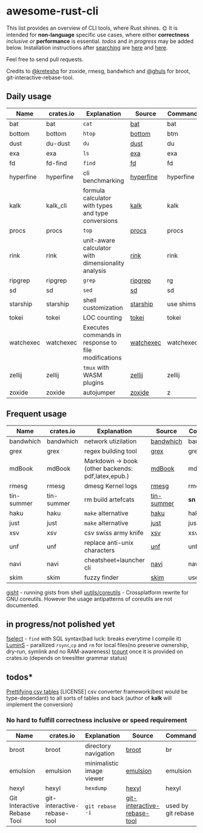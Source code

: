 # awesome-rust-cli

 This list provides an overview of CLI tools, where Rust shines. &#127774;
 It is intended for __non-language__ specific use cases, where either **correctness** *inclusive or* **performance** is essential.
 *todos* and *in progress* may be added below.
 Installation instructions after [searching](https://doc.rust-lang.org/cargo/commands/cargo-search.html) are [here](https://doc.rust-lang.org/cargo/getting-started/installation.html) and [here](https://doc.rust-lang.org/cargo/commands/cargo-install.html).

 Feel free to send pull requests.

Credits to [@kreteshq](https://zaiste.net/posts/shell-commands-rust/)
for zoxide, rmesg, bandwhich
and [@ghuls](https://github.com/zaiste/zaiste.net/issues/7) for broot, git-interactive-rebase-tool.

## Daily usage

| Name      | crates.io | Explanation                                                  | Source                                                | Command |
| --------- | --------- | ----------------                                             | ----------------------------------------------------- | ------- |
| bat       | bat       | `cat`                                                        | [bat](https://github.com/sharkdp/bat)                 |  bat    |
| bottom    | bottom    | `htop`                                                       | [bottom](https://github.com/ClementTsang/bottom)      |  btm    |
| dust      | du-dust   | `du`                                                         | [dust](https://github.com/bootandy/dust)              |  du     |
| exa       | exa       | `ls`                                                         | [exa](https://github.com/ogham/exa)                   |  exa    |
| fd        | fd-find   | `find`                                                       | [fd](https://github.com/sharkdp/fd)                   |  fd     |
| hyperfine | hyperfine | cli benchmarking                                             | [hyperfine](https://github.com/sharkdp/hyperfine)     |hyperfine|
| kalk      | kalk_cli  | formula calculator with types and type conversions           | [kalk](https://github.com/PaddiM8/kalk)               | kalk    |
| procs     | procs     | `top`                                                        | [procs](https://github.com/dalance/procs)             |  procs  |
| rink      | rink      | unit-aware calculator with dimensionality analysis           | [rink](https://github.com/tiffany352/rink-rs)         |  rink   |
| ripgrep   | ripgrep   | `grep`                                                       | [ripgrep](https://github.com/BurntSushi/ripgrep)      |  rg     |
| sd        | sd        | `sed`                                                        | [sd](https://github.com/chmln/sd)                     |  sd     |
| starship  | starship  | shell customization                                          | [starship](https://github.com/starship/starship)      |use shims|
| tokei     | tokei     | LOC counting                                                 | [tokei](https://github.com/XAMPPRocky/tokei)          |  tokei  |
| watchexec | watchexec | Executes commands in response to file modifications          | [watchexec](https://github.com/watchexec/watchexec)   |watchexec|
| zellij    | zellij    | `tmux` with WASM plugins                                     | [zellij](https://github.com/zellij-org/zellij)        |  zellij |
| zoxide    | zoxide    | autojumper                                                   | [zoxide](https://github.com/ajeetdsouza/zoxide)       |  z      |


## Frequent usage

| Name       | crates.io           | Explanation                                       | Source                                                | Command |
| ---------- | ------------------- | ------------------------------------------------  | ----------------------------------------------------- | ------- |
| bandwhich  | bandwhich           | network utizilation                               | [bandwhich](https://github.com/imsnif/bandwhich)      |bandwhich|
| grex       | grex                | regex building tool                               | [grex](https://github.com/pemistahl/grex)             |  grex   |
| mdBook     | mdBook              | Markdown -> book (other backends: pdf,latex,epub.)| [mdBook](https://github.com/rust-lang-nursery/mdBook) |  mdbook |
| rmesg      | rmesg               | dmesg Kernel logs                                 | [rmesg](https://github.com/polyverse/rmesg)           |  rmesg  |
| tin-summer | tin-summer          | rm build artefcats                                | [tin-summer](https://github.com/vmchale/tin-summer)   |  **sn** |
| haku       | haku                | `make` alternative                                | [haku](https://github.com/VladimirMarkelov/haku)      |  haku   |
| just       | just                | `make` alternative                                | [just](https://github.com/casey/just)                 |  just   |
| xsv        | xsv                 | csv swiss army knife                              | [xsv](https://github.com/BurntSushi/xsv)              |  xsv    |
| unf        | unf                 | replace anti-unix characters                      | [unf](https://github.com/io12/unf)                    |  unf    |
| navi       | navi                | cheatsheet+launcher cli                           | [navi](https://github.com/denisidoro/navi)            |  navi   |
| skim       | skim                | fuzzy finder                                      | [skim](https://github.com/lotabout/skim)              |use shims|

[gisht](https://github.com/Xion/gisht) - running gists from shell
[uutils/coreutils](https://github.com/uutils/coreutils) - Crossplatform rewrite for GNU coreutils. However the usage antipatterns of coreutils are not documented.

## in progress/not polished yet

[fselect](https://github.com/jhspetersson/fselect) - `find` with SQL syntax(bad luck: breaks everytime I compile it)
[LuminS](https://github.com/wchang22/LuminS) - parallized `rsync`,`cp` and `rm` for local files(no preserve ownership, dry-run, symlink and no RAM-awareness)
[tcount](https://github.com/RRethy/tcount) once it is provided on crates.io (depends on treesitter grammar status)

## todos*

[Prettifying csv tables](https://github.com/phsym/prettytable-rs)  [LICENSE]
csv converter framework(best would be type-dependant) to all sorts of tables and back (author of **kalk** will implement the conversion)

### No hard to fulfill correctness inclusive or speed requirement

| Name       | crates.io           | Explanation                                       | Source                                                | Command |
| ---------- | ------------------- | ------------------------------------------------  | ----------------------------------------------------- | ------- |
| broot      | broot               | directory navigation                              | [broot](https://github.com/Canop/broot)               | br      |
| emulsion   | emulsion            | minimalistic image viewer                         | [emulsion](https://github.com/ArturKovacs/emulsion)   | emulsion|
| hexyl      | hexyl               | `hexdump`                                         | [hexyl](https://github.com/sharkdp/hexyl)             | hexyl   |
| Git Interactive Rebase Tool      | git-interactive-rebase-tool      | `git rebase -i`| [git-interactive-rebase-tool](https://github.com/MitMaro/git-interactive-rebase-tool)                     | used by git rebase |

